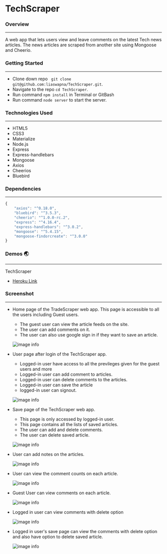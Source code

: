 # TechScraper

### Overview
---
A web app that lets users view and leave comments on the latest Tech news articles. The news articles are scraped from another site using Mongoose and Cheerio.

### Getting Started
---
* Clone down repo ``` git clone git@github.com:liaswapna/TechScraper.git```.
* Navigate to the repo ```cd TechScraper```.
* Run command ```npm install``` in Terminal or GitBash
* Run command ```node server``` to start the server.

### Technologies Used
---
* HTML5
* CSS3
* Materialize
* Node.js
* Express
* Express-handlebars
* Mongoose
* Axios
* Cheerios
* Bluebird


### Dependencies
---
```js
{
    "axios": "^0.18.0",
    "bluebird": "^3.5.3",
    "cheerio": "^1.0.0-rc.2",
    "express": "^4.16.4",
    "express-handlebars": "^3.0.2",
    "mongoose": "^5.4.15",
    "mongoose-findorcreate": "^3.0.0"
}
```

### Demos :earth_asia:
---
TechScraper
* [Heroku Link](https://tech-scraper-lia.herokuapp.com/)

### Screenshot
---

*   Home page of the TradeScraper web app. This page is accessible to all the users including Guest users.
    *   The guest user can view the article feeds on the site.
    *   The user can add comments on it.
    *   The user can also use google sign in if they want to save an article.

    ![image info](./public/images/homePage.png)

*   User page after login of the TechScraper app.
    *   Logged-in user have access to all the previleges given for the guest users and  more
    *   Logged-in user can add comment to articles.
    *   Logged-in user can delete comments to the articles.
    *   Logged-in user can save the article
    *   logged-in user can signout.

    ![image info](./public/images/userPage.png)

*   Save page of the TechScraper web app.
    *   This page is only accessed by logged-in user.
    *   This page contains all the lists of saved articles.
    *   The user can add and delete comments.
    *   The user can delete saved article.

    ![image info](./public/images/savePage.png)

*   User can add notes on the articles.

    ![image info](./public/images/addNote.png)

*   User can view the comment counts on each article.

    ![image info](./public/images/noteCount.png)

*   Guest User can view comments on each article.

    ![image info](./public/images/homePageNoDelete.png)

*   Logged in user can view comments with delete option

    ![image info](./public/images/noteDisplayDeleteBtnUserPage.png)

*   Logged in user's save page can view the comments with delete option and also have option to delete saved article.

    ![image info](./public/images/savePageWithNote.png)



